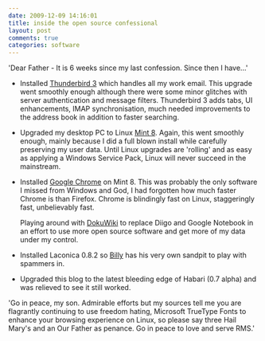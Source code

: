 ```yaml
---
date: 2009-12-09 14:16:01
title: inside the open source confessional
layout: post
comments: true
categories: software
---
```

'Dear Father - It is 6 weeks since my last confession. Since then I
have...'

- Installed
  [Thunderbird 3](http://www.mozillamessaging.com/en-US/thunderbird/3.0/releasenotes/)
  which handles all my work email. This upgrade went smoothly enough
  although there were some minor glitches with server authentication
  and message filters. Thunderbird 3 adds tabs, UI enhancements, IMAP
  synchronisation, much needed improvements to the address book in
  addition to faster searching.

- Upgraded my desktop PC to Linux
  [Mint 8](http://www.linuxmint.com/blog/?p=1155).
  Again, this went smoothly
  enough, mainly because I did a full blown install while carefully
  preserving my user data. Until Linux upgrades are 'rolling' and as
  easy as applying a Windows Service Pack, Linux will never succeed in
  the mainstream.

- Installed
  [Google Chrome](http://www.google.com/chrome?platform=linux&hl=en)
  on Mint 8. This was probably the only software I missed from Windows and
  God, I had forgotten how much faster Chrome is than Firefox. Chrome
  is blindingly fast on Linux, staggeringly fast, unbelievably fast.

  Playing around with [DokuWiki](http://www.dokuwiki.org/dokuwiki) to
  replace Diigo and Google Notebook in an effort to use more open
  source software and get more of my data under my control.

- Installed Laconica 0.8.2 so
  [Billy](http://www.nbrightside.com/laconica/index.php/billy) has his
  very own sandpit to play with spammers in.

- Upgraded this blog to the latest bleeding edge of Habari (0.7 alpha)
  and was relieved to see it still worked.

'Go in peace, my son. Admirable efforts but my sources tell me you are
flagrantly continuing to use freedom hating, Microsoft TrueType Fonts to
enhance your browsing experience on Linux, so please say three Hail
Mary's and an Our Father as penance. Go in peace to love and serve RMS.'

